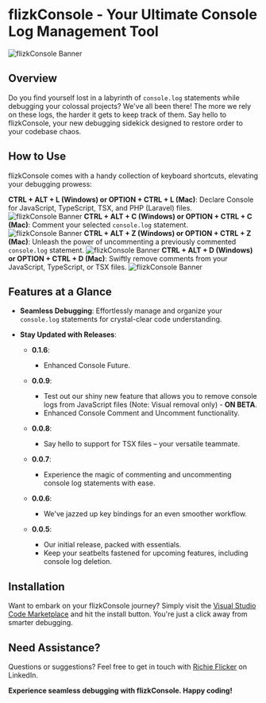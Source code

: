 # flizkConsole - Your Ultimate Console Log Management Tool

![flizkConsole Banner](https://i.ibb.co/h220GMx/flizk-banner.jpg)

## Overview

Do you find yourself lost in a labyrinth of `console.log` statements while debugging your colossal projects? We've all been there! The more we rely on these logs, the harder it gets to keep track of them. Say hello to flizkConsole, your new debugging sidekick designed to restore order to your codebase chaos.

## How to Use

flizkConsole comes with a handy collection of keyboard shortcuts, elevating your debugging prowess:

**CTRL + ALT + L (Windows) or OPTION + CTRL + L (Mac)**: Declare Console for JavaScript, TypeScript, TSX, and PHP (Laravel) files.
![flizkConsole Banner](https://i.ibb.co/pd86Zqw/c01.gif)
**CTRL + ALT + C (Windows) or OPTION + CTRL + C (Mac)**: Comment your selected `console.log` statement.
![flizkConsole Banner](https://i.ibb.co/Jvv2vpf/c02.gif)
**CTRL + ALT + Z (Windows) or OPTION + CTRL + Z (Mac)**: Unleash the power of uncommenting a previously commented `console.log` statement.
![flizkConsole Banner](https://i.ibb.co/cTqBY7c/c03.gif)
**CTRL + ALT + D (Windows) or OPTION + CTRL + D (Mac)**: Swiftly remove comments from your JavaScript, TypeScript, or TSX files.
![flizkConsole Banner](https://i.ibb.co/7j0hFd0/c04.gif)

## Features at a Glance

- **Seamless Debugging**: Effortlessly manage and organize your `console.log` statements for crystal-clear code understanding.

- **Stay Updated with Releases**:
  - **0.1.6**:
    - Enhanced Console Future.

  - **0.0.9**:
    - Test out our shiny new feature that allows you to remove console logs from JavaScript files (Note: Visual removal only) - **ON BETA**.
    - Enhanced Console Comment and Uncomment functionality.
  
  - **0.0.8**:
    - Say hello to support for TSX files – your versatile teammate.

  - **0.0.7**:
    - Experience the magic of commenting and uncommenting console log statements with ease.

  - **0.0.6**:
    - We've jazzed up key bindings for an even smoother workflow.

  - **0.0.5**:
    - Our initial release, packed with essentials.
    - Keep your seatbelts fastened for upcoming features, including console log deletion.

## Installation

Want to embark on your flizkConsole journey? Simply visit the [Visual Studio Code Marketplace](https://marketplace.visualstudio.com/items?itemName=flizk.flizk-console) and hit the install button. You're just a click away from smarter debugging.



## Need Assistance?

Questions or suggestions? Feel free to get in touch with [Richie Flicker](https://www.linkedin.com/in/richie-flicker-879828139/) on LinkedIn.

**Experience seamless debugging with flizkConsole. Happy coding!**
